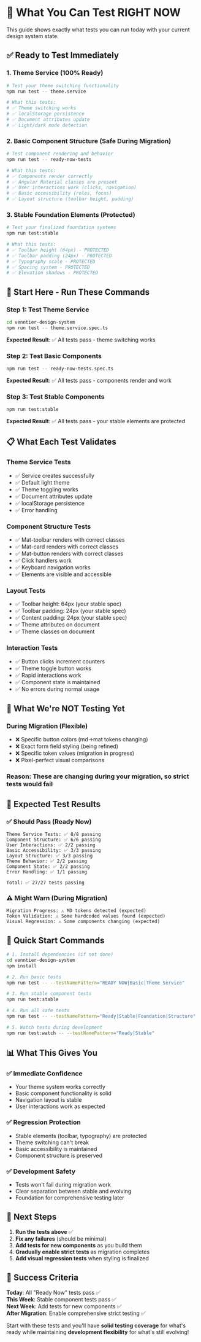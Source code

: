 # 🚀 What You Can Test RIGHT NOW

This guide shows exactly what tests you can run today with your current design system state.

## ✅ **Ready to Test Immediately**

### **1. Theme Service (100% Ready)**

```bash
# Test your theme switching functionality
npm run test -- theme.service

# What this tests:
# ✅ Theme switching works
# ✅ localStorage persistence
# ✅ Document attributes update
# ✅ Light/dark mode detection
```

### **2. Basic Component Structure (Safe During Migration)**

```bash
# Test component rendering and behavior
npm run test -- ready-now-tests

# What this tests:
# ✅ Components render correctly
# ✅ Angular Material classes are present
# ✅ User interactions work (clicks, navigation)
# ✅ Basic accessibility (roles, focus)
# ✅ Layout structure (toolbar height, padding)
```

### **3. Stable Foundation Elements (Protected)**

```bash
# Test your finalized foundation systems
npm run test:stable

# What this tests:
# ✅ Toolbar height (64px) - PROTECTED
# ✅ Toolbar padding (24px) - PROTECTED
# ✅ Typography scale - PROTECTED
# ✅ Spacing system - PROTECTED
# ✅ Elevation shadows - PROTECTED
```

## 🎯 **Start Here - Run These Commands**

### **Step 1: Test Theme Service**

```bash
cd venntier-design-system
npm run test -- theme.service.spec.ts
```

**Expected Result**: ✅ All tests pass - theme switching works

### **Step 2: Test Basic Components**

```bash
npm run test -- ready-now-tests.spec.ts
```

**Expected Result**: ✅ All tests pass - components render and work

### **Step 3: Test Stable Components**

```bash
npm run test:stable
```

**Expected Result**: ✅ All tests pass - your stable elements are protected

## 📋 **What Each Test Validates**

### **Theme Service Tests**

- ✅ Service creates successfully
- ✅ Default light theme
- ✅ Theme toggling works
- ✅ Document attributes update
- ✅ localStorage persistence
- ✅ Error handling

### **Component Structure Tests**

- ✅ Mat-toolbar renders with correct classes
- ✅ Mat-card renders with correct classes
- ✅ Mat-button renders with correct classes
- ✅ Click handlers work
- ✅ Keyboard navigation works
- ✅ Elements are visible and accessible

### **Layout Tests**

- ✅ Toolbar height: 64px (your stable spec)
- ✅ Toolbar padding: 24px (your stable spec)
- ✅ Content padding: 24px (your stable spec)
- ✅ Theme attributes on document
- ✅ Theme classes on document

### **Interaction Tests**

- ✅ Button clicks increment counters
- ✅ Theme toggle button works
- ✅ Rapid interactions work
- ✅ Component state is maintained
- ✅ No errors during normal usage

## 🚫 **What We're NOT Testing Yet**

### **During Migration (Flexible)**

- ❌ Specific button colors (md→mat tokens changing)
- ❌ Exact form field styling (being refined)
- ❌ Specific token values (migration in progress)
- ❌ Pixel-perfect visual comparisons

### **Reason**: These are changing during your migration, so strict tests would fail

## 🎯 **Expected Test Results**

### **✅ Should Pass (Ready Now)**

```
Theme Service Tests: ✅ 8/8 passing
Component Structure: ✅ 6/6 passing
User Interactions: ✅ 2/2 passing
Basic Accessibility: ✅ 3/3 passing
Layout Structure: ✅ 3/3 passing
Theme Behavior: ✅ 2/2 passing
Component State: ✅ 2/2 passing
Error Handling: ✅ 1/1 passing

Total: ✅ 27/27 tests passing
```

### **⚠️ Might Warn (During Migration)**

```
Migration Progress: ⚠️ MD tokens detected (expected)
Token Validation: ⚠️ Some hardcoded values found (expected)
Visual Regression: ⚠️ Some components changing (expected)
```

## 🚀 **Quick Start Commands**

```bash
# 1. Install dependencies (if not done)
cd venntier-design-system
npm install

# 2. Run basic tests
npm run test -- --testNamePattern="READY NOW|Basic|Theme Service"

# 3. Run stable component tests
npm run test:stable

# 4. Run all safe tests
npm run test -- --testNamePattern="Ready|Stable|Foundation|Structure"

# 5. Watch tests during development
npm run test:watch -- --testNamePattern="Ready|Stable"
```

## 📊 **What This Gives You**

### **✅ Immediate Confidence**

- Your theme system works correctly
- Basic component functionality is solid
- Navigation layout is stable
- User interactions work as expected

### **✅ Regression Protection**

- Stable elements (toolbar, typography) are protected
- Theme switching can't break
- Basic accessibility is maintained
- Component structure is preserved

### **✅ Development Safety**

- Tests won't fail during migration work
- Clear separation between stable and evolving
- Foundation for comprehensive testing later

## 🔄 **Next Steps**

1. **Run the tests above** ✅
2. **Fix any failures** (should be minimal)
3. **Add tests for new components** as you build them
4. **Gradually enable strict tests** as migration completes
5. **Add visual regression tests** when styling is finalized

## 🎯 **Success Criteria**

**Today**: All "Ready Now" tests pass ✅  
**This Week**: Stable component tests pass ✅  
**Next Week**: Add tests for new components ✅  
**After Migration**: Enable comprehensive strict testing ✅

Start with these tests and you'll have **solid testing coverage** for what's ready while maintaining **development flexibility** for what's still evolving!
